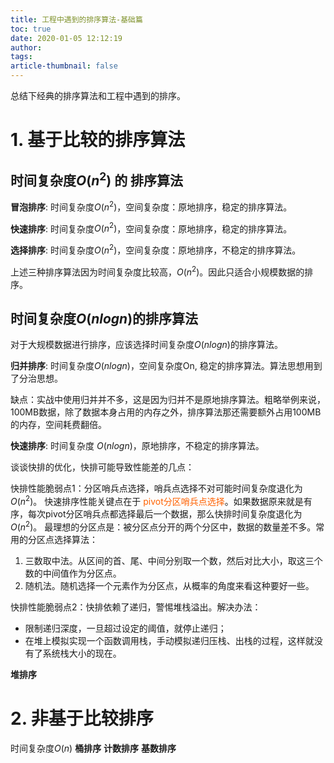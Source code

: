 ```yaml
---
title: 工程中遇到的排序算法-基础篇
toc: true
date: 2020-01-05 12:12:19
author:
tags:
article-thumbnail: false
---
```

总结下经典的排序算法和工程中遇到的排序。
<!--more-->


# 1. 基于比较的排序算法

## 时间复杂度$O(n^2)$ 的 排序算法

**冒泡排序**: 时间复杂度$O(n^2)$，空间复杂度：原地排序，稳定的排序算法。

**快速排序**: 时间复杂度$O(n^2)$，空间复杂度：原地排序，稳定的排序算法。

**选择排序**: 时间复杂度$O(n^2)$，空间复杂度：原地排序，不稳定的排序算法。

上述三种排序算法因为时间复杂度比较高，$O(n^2)$。因此只适合小规模数据的排序。

## 时间复杂度$O(nlogn)$的排序算法
对于大规模数据进行排序，应该选择时间复杂度$O(nlogn)$的排序算法。

**归并排序**: 时间复杂度$O(nlogn)$，空间复杂度On, 稳定的排序算法。算法思想用到了分治思想。

缺点：实战中使用归并并不多，这是因为归并不是原地排序算法。粗略举例来说，100MB数据，除了数据本身占用的内存之外，排序算法那还需要额外占用100MB的内存，空间耗费翻倍。

**快速排序**: 时间复杂度 $O(nlogn)$，原地排序，不稳定的排序算法。

谈谈快排的优化，快排可能导致性能差的几点：

快排性能脆弱点1：分区哨兵点选择，哨兵点选择不对可能时间复杂度退化为$O(n^2)$。 快速排序性能关键点在于 <font color="#FF6100">pivot分区哨兵点选择</font>。如果数据原来就是有序，每次pivot分区哨兵点都选择最后一个数据，那么快排时间复杂度退化为$O(n^2)$。 最理想的分区点是：被分区点分开的两个分区中，数据的数量差不多。常用的分区点选择算法：
1. 三数取中法。从区间的首、尾、中间分别取一个数，然后对比大小，取这三个数的中间值作为分区点。
2. 随机法。随机选择一个元素作为分区点，从概率的角度来看这种要好一些。

快排性能脆弱点2：快排依赖了递归，警惕堆栈溢出。解决办法：
- 限制递归深度，一旦超过设定的阈值，就停止递归；
- 在堆上模拟实现一个函数调用栈，手动模拟递归压栈、出栈的过程，这样就没有了系统栈大小的现在。

**堆排序**

# 2. 非基于比较排序
时间复杂度$O(n)$
**桶排序**
**计数排序**
**基数排序**


